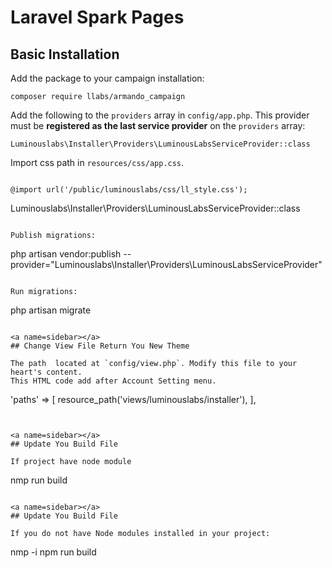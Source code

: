 # Laravel Spark Pages

<a name=installing></a>
## Basic Installation

Add the package to your campaign installation:

```
composer require llabs/armando_campaign

```

Add the following to the `providers` array in `config/app.php`. This provider must be **registered as the last service provider** on the `providers` array:

```
Luminouslabs\Installer\Providers\LuminousLabsServiceProvider::class

```

Import css path in `resources/css/app.css`.

```

@import url('/public/luminouslabs/css/ll_style.css');

```
Luminouslabs\Installer\Providers\LuminousLabsServiceProvider::class

```

Publish migrations:

```
php artisan vendor:publish --provider="Luminouslabs\Installer\Providers\LuminousLabsServiceProvider"

```

Run migrations:

```
php artisan migrate

```

<a name=sidebar></a>
## Change View File Return You New Theme

The path  located at `config/view.php`. Modify this file to your heart's content. 
This HTML code add after Account Setting menu.

```
'paths' => [
    resource_path('views/luminouslabs/installer'),
],

```


<a name=sidebar></a>
## Update You Build File 

If project have node module

```
nmp run build

```

<a name=sidebar></a>
## Update You Build File 

If you do not have Node modules installed in your project: 

```
nmp -i 
npm run build

```
